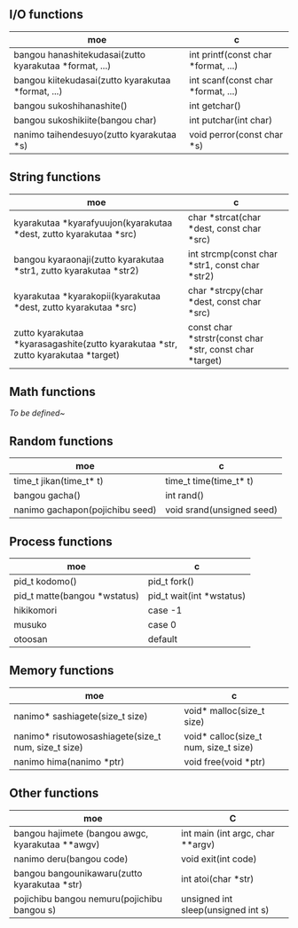 ## I/O functions

moe | c
---- | ----
bangou hanashitekudasai(zutto kyarakutaa \*format, ...) | int printf(const char \*format, ...)
bangou kiitekudasai(zutto kyarakutaa \*format, ...) |int scanf(const char \*format, ...)
bangou sukoshihanashite() |int getchar()
bangou sukoshikiite(bangou char) |int putchar(int char)
nanimo taihendesuyo(zutto kyarakutaa \*s) |void perror(const char \*s)

## String functions
moe | c
---- | ----
kyarakutaa \*kyarafyuujon(kyarakutaa \*dest, zutto kyarakutaa \*src) |char \*strcat(char \*dest, const char \*src)
bangou kyaraonaji(zutto kyarakutaa \*str1, zutto kyarakutaa \*str2) |int strcmp(const char \*str1, const char \*str2)
kyarakutaa \*kyarakopii(kyarakutaa \*dest, zutto kyarakutaa \*src) |char \*strcpy(char \*dest, const char \*src)
zutto kyarakutaa \*kyarasagashite(zutto kyarakutaa \*str, zutto kyarakutaa \*target) |const char \*strstr(const char \*str, const char \*target)

## Math functions
*To be defined~*

## Random functions
moe | c
--- | ---
time_t jikan(time_t\* t) | time_t time(time_t\* t)
bangou gacha() | int rand()
nanimo gachapon(pojichibu seed) |void srand(unsigned seed)

## Process functions
moe | c
--- | ---
pid_t kodomo() | pid_t fork()
pid_t matte(bangou \*wstatus) |pid_t wait(int \*wstatus)
hikikomori | case -1
musuko | case 0
otoosan | default

## Memory functions
moe | c
--- | ---
nanimo\* sashiagete(size_t size) |void\* malloc(size_t size)
nanimo\* risutowosashiagete(size_t num, size_t size) |void\* calloc(size_t num, size_t size)
nanimo hima(nanimo \*ptr) |void free(void \*ptr)

## Other functions
moe | C
--- | ---
bangou hajimete (bangou awgc, kyarakutaa \*\*awgv) | int main (int argc, char \*\*argv)
nanimo deru(bangou code) |void exit(int code)
bangou bangounikawaru(zutto kyarakutaa \*str) | int atoi(char \*str)
pojichibu bangou nemuru(pojichibu bangou s) | unsigned int sleep(unsigned int s)
